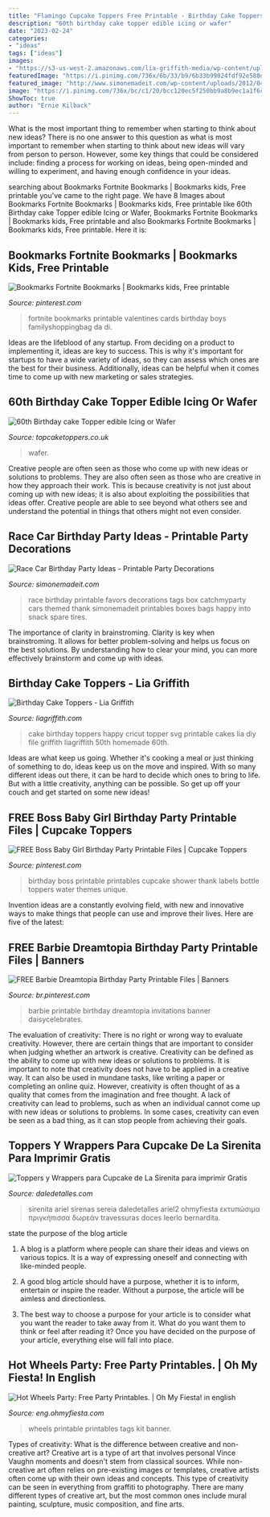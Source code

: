 ```yaml
---
title: "Flamingo Cupcake Toppers Free Printable - Birthday Cake Toppers"
description: "60th birthday cake topper edible icing or wafer"
date: "2023-02-24"
categories:
- "ideas"
tags: ["ideas"]
images:
- "https://s3-us-west-2.amazonaws.com/lia-griffith-media/wp-content/uploads/2016/03/PaperHappyBirthdayCakeTopper.jpg"
featuredImage: "https://i.pinimg.com/736x/6b/33/b9/6b33b99024fdf92e588d67f3aae79675.jpg"
featured_image: "http://www.simonemadeit.com/wp-content/uploads/2012/04/dsc00294.jpg"
image: "https://i.pinimg.com/736x/bc/c1/20/bcc120ec5f250bb9a8b9ec1a1f6c3d54.jpg"
ShowToc: true
author: "Ernie Kilback"
---
```



What is the most important thing to remember when starting to think about new ideas?
There is no one answer to this question as what is most important to remember when starting to think about new ideas will vary from person to person. However, some key things that could be considered include: finding a process for working on ideas, being open-minded and willing to experiment, and having enough confidence in your ideas.

	

		
searching about Bookmarks Fortnite Bookmarks | Bookmarks kids, Free printable you've came to the right page. We have 8 Images about Bookmarks Fortnite Bookmarks | Bookmarks kids, Free printable like 60th Birthday cake Topper edible Icing or Wafer, Bookmarks Fortnite Bookmarks | Bookmarks kids, Free printable and also Bookmarks Fortnite Bookmarks | Bookmarks kids, Free printable. Here it is:
		
    
## Bookmarks Fortnite Bookmarks | Bookmarks Kids, Free Printable

<img loading=lazy src="https://i.pinimg.com/736x/bc/c1/20/bcc120ec5f250bb9a8b9ec1a1f6c3d54.jpg" onerror="this.onerror=null;this.src='https://tse4.mm.bing.net/th?id=OIP.eBx_hbpX7ueh-wQvqRTDIwAAAA&amp;pid=15.1';" alt="Bookmarks Fortnite Bookmarks | Bookmarks kids, Free printable">

_Source: pinterest.com_

>fortnite bookmarks printable valentines cards birthday boys familyshoppingbag da di. 

	

Ideas are the lifeblood of any startup. From deciding on a product to implementing it, ideas are key to success. This is why it's important for startups to have a wide variety of ideas, so they can assess which ones are the best for their business. Additionally, ideas can be helpful when it comes time to come up with new marketing or sales strategies.

    
## 60th Birthday Cake Topper Edible Icing Or Wafer

<img loading=lazy src="http://cdn.shopify.com/s/files/1/0086/4911/3664/products/71eK6bgbSLL._SL1125_1200x1200.jpg?v=1549144065" onerror="this.onerror=null;this.src='https://tse1.mm.bing.net/th?id=OIP.RbtCClM5dbsaQjsN3NSYswHaHa&amp;pid=15.1';" alt="60th Birthday cake Topper edible Icing or Wafer">

_Source: topcaketoppers.co.uk_

>wafer. 

	

Creative people are often seen as those who come up with new ideas or solutions to problems. They are also often seen as those who are creative in how they approach their work. This is because creativity is not just about coming up with new ideas; it is also about exploiting the possibilities that ideas offer. Creative people are able to see beyond what others see and understand the potential in things that others might not even consider.

    
## Race Car Birthday Party Ideas - Printable Party Decorations

<img loading=lazy src="http://www.simonemadeit.com/wp-content/uploads/2012/04/dsc00294.jpg" onerror="this.onerror=null;this.src='https://tse3.mm.bing.net/th?id=OIP.pV6Qz-4LihEtcub6gGJ1TwHaFj&amp;pid=15.1';" alt="Race Car Birthday Party Ideas - Printable Party Decorations">

_Source: simonemadeit.com_

>race birthday printable favors decorations tags box catchmyparty cars themed thank simonemadeit printables boxes bags happy into snack spare tires. 

	

The importance of clarity in brainstroming.
Clarity is key when brainstroming. It allows for better problem-solving and helps us focus on the best solutions. By understanding how to clear your mind, you can more effectively brainstorm and come up with ideas.

    
## Birthday Cake Toppers - Lia Griffith

<img loading=lazy src="https://s3-us-west-2.amazonaws.com/lia-griffith-media/wp-content/uploads/2016/03/PaperHappyBirthdayCakeTopper.jpg" onerror="this.onerror=null;this.src='https://tse1.mm.bing.net/th?id=OIP.k-lc7sXRlFFFbZIruv2N4gHaJd&amp;pid=15.1';" alt="Birthday Cake Toppers - Lia Griffith">

_Source: liagriffith.com_

>cake birthday toppers happy cricut topper svg printable cakes lia diy file griffith liagriffith 50th homemade 60th. 

	

Ideas are what keep us going. Whether it's cooking a meal or just thinking of something to do, ideas keep us on the move and inspired. With so many different ideas out there, it can be hard to decide which ones to bring to life. But with a little creativity, anything can be possible. So get up off your couch and get started on some new ideas!

    
## FREE Boss Baby Girl Birthday Party Printable Files | Cupcake Toppers

<img loading=lazy src="https://i.pinimg.com/736x/6b/33/b9/6b33b99024fdf92e588d67f3aae79675.jpg" onerror="this.onerror=null;this.src='https://tse3.mm.bing.net/th?id=OIP.UiHeqAnnYOYJd7wI9FGCcQHaHa&amp;pid=15.1';" alt="FREE Boss Baby Girl Birthday Party Printable Files | Cupcake Toppers">

_Source: pinterest.com_

>birthday boss printable printables cupcake shower thank labels bottle toppers water themes unique. 

	

Invention ideas are a constantly evolving field, with new and innovative ways to make things that people can use and improve their lives. Here are five of the latest:

    
## FREE Barbie Dreamtopia Birthday Party Printable Files | Banners

<img loading=lazy src="https://i.pinimg.com/736x/4f/3b/e6/4f3be6439030c9e0d647794cb0402f90.jpg" onerror="this.onerror=null;this.src='https://tse4.mm.bing.net/th?id=OIP.zsovTVsez790W8IAerYqTwHaMC&amp;pid=15.1';" alt="FREE Barbie Dreamtopia Birthday Party Printable Files | Banners">

_Source: br.pinterest.com_

>barbie printable birthday dreamtopia invitations banner daisycelebrates. 

	

The evaluation of creativity: There is no right or wrong way to evaluate creativity. However, there are certain things that are important to consider when judging whether an artwork is creative.
Creativity can be defined as the ability to come up with new ideas or solutions to problems. It is important to note that creativity does not have to be applied in a creative way. It can also be used in mundane tasks, like writing a paper or completing an online quiz. However, creativity is often thought of as a quality that comes from the imagination and free thought. A lack of creativity can lead to problems, such as when an individual cannot come up with new ideas or solutions to problems. In some cases, creativity can even be seen as a bad thing, as it can stop people from achieving their goals.

    
## Toppers Y Wrappers Para Cupcake De La Sirenita Para Imprimir Gratis

<img loading=lazy src="https://i0.wp.com/www.daledetalles.com/wp-content/uploads/2016/02/princesa-ariel2.png" onerror="this.onerror=null;this.src='https://tse2.mm.bing.net/th?id=OIP.3dTt57zpNeuAapxdY2xQNQAAAA&amp;pid=15.1';" alt="Toppers y Wrappers para Cupcake de La Sirenita para imprimir Gratis">

_Source: daledetalles.com_

>sirenita ariel sirenas sereia daledetalles ariel2 ohmyfiesta εκτυπώσιμα πριγκήπισσα δωρεάν travessuras doces leerlo bernardita. 

	

state the purpose of the blog article
1. A blog is a platform where people can share their ideas and views on various topics. It is a way of expressing oneself and connecting with like-minded people.
2. A good blog article should have a purpose, whether it is to inform, entertain or inspire the reader. Without a purpose, the article will be aimless and directionless.

3. The best way to choose a purpose for your article is to consider what you want the reader to take away from it. What do you want them to think or feel after reading it? Once you have decided on the purpose of your article, everything else will fall into place.

    
## Hot Wheels Party: Free Party Printables. | Oh My Fiesta! In English

<img loading=lazy src="http://2.bp.blogspot.com/-lPUykb1N6Gk/VfdPbqffPCI/AAAAAAAFwYI/ZGnNWMYWTtE/s1600/hot-wheels-free-printable-kit-083.jpg" onerror="this.onerror=null;this.src='https://tse2.mm.bing.net/th?id=OIP.Rzs7TMLgPZVhRXg1TIYFDQHaMK&amp;pid=15.1';" alt="Hot Wheels Party: Free Party Printables. | Oh My Fiesta! in english">

_Source: eng.ohmyfiesta.com_

>wheels printable printables tags kit banner. 

	

Types of creativity: What is the difference between creative and non-creative art?
Creative art is a type of art that involves personal Vince Vaughn moments and doesn't stem from classical sources. While non-creative art often relies on pre-existing images or templates, creative artists often come up with their own ideas and concepts. This type of creativity can be seen in everything from graffiti to photography. There are many different types of creative art, but the most common ones include mural painting, sculpture, music composition, and fine arts.

